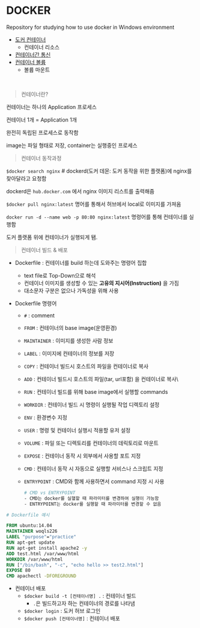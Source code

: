 # DOCKER

Repository for studying how to use docker in Windows environment

* [도커 컨테이너](https://github.com/JIKMAN/docker-exercise/blob/master/docker-container.md)
  * 컨테이너 리소스
* [컨테이너간 통신](https://github.com/JIKMAN/docker-exercise/blob/master/container-network.md)
* [컨테이너 볼륨](https://github.com/JIKMAN/docker-exercise/blob/master/container-volume.md)
  * 볼륨 마운트

<br>



> 컨테이너란?

컨테이너는 하나의 Application 프로세스

컨테이너 1개 = Application 1개

완전히 독립된 프로세스로 동작함

image는 파일 형태로 저장, container는 실행중인 프로세스



> 컨테이너 동작과정

`$docker search nginx` # dockerd(도커 데몬: 도커 동작을 위한 플랫폼)에 nginx를 찾아달라고 요청함

dockerd은 `hub.docker.com` 에서 nginx 이미지 리스트를 출력해줌

`$docker pull nginx:latest` 명어를 통해서 허브에서 local로 이미지를 가져옴

`docker run -d --name web -p 80:80 nginx:latest` 명령어를 통해 컨테이너를 실행함

도커 플랫폼 위에 컨테이너가 실행되게 됌.



> 컨테이너 빌드 & 배포

* Dockerfile : 컨테이너를 build 하는데 도와주는 명령어 집합
  * text file로 Top-Down으로 해석
  * 컨테이너 이미지를 생성할 수 있는 **고유의 지시어(Instruction)** 을 가짐
  * 대소문자 구분은 없으나 가독성을 위해 사용

* Dockerfile 명령어

  * `#` : comment

  * `FROM` : 컨테이너의 base image(운영환경)

  * `MAINTAINER` : 이미지를 생성한 사람 정보

  * `LABEL` : 이미지에 컨테이너의 정보를 저장

  * `COPY` : 컨테이너 빌드시 호스트의 파일을 컨테이너로 복사

  * `ADD` : 컨테이너 빌드시 호스트의 파일(tar, url포함) 을 컨테이너로 복사\

  * `RUN` : 컨테이너 빌드를 위해 base image에서 실행할 commands

  * `WORKDIR` : 컨테이너 빌드 시 명령이 실행될 작업 디렉토리 설정

  * `ENV` : 환경변수 지정

  * `USER` : 명령 및 컨테이너 실행시 적용할 유저 설정

  * `VOLUME` : 파일 또는 디렉토리를 컨테이너의 데릭토리로 마운트

  * `EXPOSE` : 컨테이너 동작 시 외부에서 사용할 포트 지정

  * `CMD` : 컨테이너 동작 시 자동으로 실행할 서비스나 스크립트 지정

  * `ENTRYPOINT` : CMD와 함께 사용하면서 command 지정 시 사용

    ```bash
    # CMD vs ENTRYPOINT
    - CMD는 docker를 실핼할 때 파라미터를 변경하여 실행이 가능함
    - ENTRYPOINT는 docker를 실행할 때 파라미터를 변경할 수 없음
    ```

```dockerfile
# Dockerfile 예시

FROM ubuntu:14.04
MAINTAINER woqls226
LABEL "purpose"="practice"
RUN apt-get update
RUN apt-get install apache2 -y
ADD test.html /var/www/html
WORKDIR /var/www/html
RUN ["/bin/bash", "-c", "echo hello >> test2.html"]
EXPOSE 80
CMD apachectl -DFOREGROUND
```

* 컨테이너 배포
  * `$docker build -t [컨테이너명] .`  : 컨테이너 빌드
    * `.`은 빌드하고자 하는 컨테이너의 경로를 나타냄
  * `$docker login` : 도커 허브 로그인
  * `$docker push [컨테이너명]` : 컨테이너 배포

